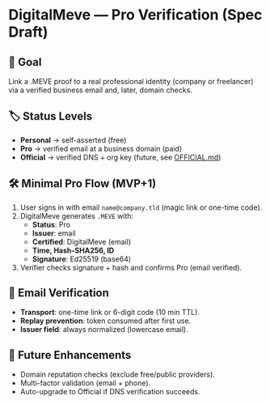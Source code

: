 # DigitalMeve — Pro Verification (Spec Draft)

## 🎯 Goal
Link a .MEVE proof to a real professional identity (company or freelancer) via a verified business email and, later, domain checks.

## 🏷 Status Levels
- **Personal** → self-asserted (free)  
- **Pro** → verified email at a business domain (paid)  
- **Official** → verified DNS + org key (future, see [OFFICIAL.md](OFFICIAL.md))  

## 🛠 Minimal Pro Flow (MVP+1)
1. User signs in with email `name@company.tld` (magic link or one-time code).  
2. DigitalMeve generates `.MEVE` with:  
   - **Status**: Pro  
   - **Issuer**: email  
   - **Certified**: DigitalMeve (email)  
   - **Time, Hash-SHA256, ID**  
   - **Signature**: Ed25519 (base64)  
3. Verifier checks signature + hash and confirms Pro (email verified).  

## 📧 Email Verification
- **Transport**: one-time link or 6-digit code (10 min TTL).  
- **Replay prevention**: token consumed after first use.  
- **Issuer field**: always normalized (lowercase email).  

## 🔮 Future Enhancements
- Domain reputation checks (exclude free/public providers).  
- Multi-factor validation (email + phone).  
- Auto-upgrade to Official if DNS verification succeeds.
